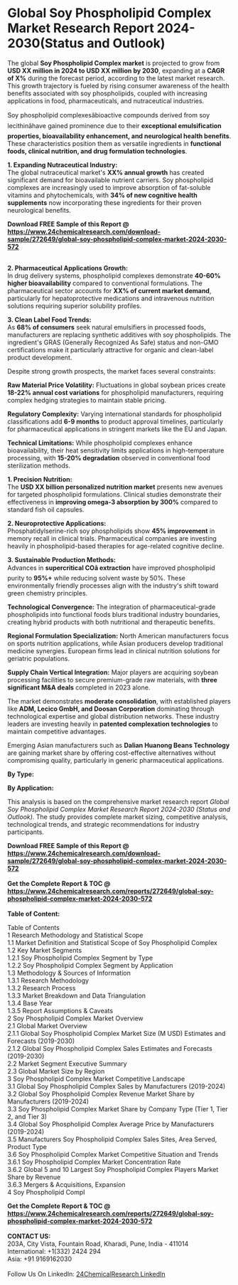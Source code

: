 <h1>Global Soy Phospholipid Complex Market Research Report 2024-2030(Status and Outlook)</h1><p>The global <strong>Soy Phospholipid Complex market</strong> is projected to grow from <strong>USD XX million in 2024 to USD XX million by 2030</strong>, expanding at a <strong>CAGR of X%</strong> during the forecast period, according to the latest market research. This growth trajectory is fueled by rising consumer awareness of the health benefits associated with soy phospholipids, coupled with increasing applications in food, pharmaceuticals, and nutraceutical industries.</p><p>Soy phospholipid complexesâbioactive compounds derived from soy lecithinâhave gained prominence due to their <strong>exceptional emulsification properties, bioavailability enhancement, and neurological health benefits</strong>. These characteristics position them as versatile ingredients in <strong>functional foods, clinical nutrition, and drug formulation technologies</strong>.</p><p><strong>1. Expanding Nutraceutical Industry:</strong><br>
The global nutraceutical market's <strong>XX% annual growth</strong> has created significant demand for bioavailable nutrient carriers. Soy phospholipid complexes are increasingly used to improve absorption of fat-soluble vitamins and phytochemicals, with <strong>34% of new cognitive health supplements</strong> now incorporating these ingredients for their proven neurological benefits.</p><div><b>Download FREE Sample of this Report @ 
            <a href="https://www.24chemicalresearch.com/download-sample/272649/global-soy-phospholipid-complex-market-2024-2030-572">
            https://www.24chemicalresearch.com/download-sample/272649/global-soy-phospholipid-complex-market-2024-2030-572</a></b></div><br><p><strong>2. Pharmaceutical Applications Growth:</strong><br>
In drug delivery systems, phospholipid complexes demonstrate <strong>40-60% higher bioavailability</strong> compared to conventional formulations. The pharmaceutical sector accounts for <strong>XX% of current market demand</strong>, particularly for hepatoprotective medications and intravenous nutrition solutions requiring superior solubility profiles.</p><p><strong>3. Clean Label Food Trends:</strong><br>
As <strong>68% of consumers</strong> seek natural emulsifiers in processed foods, manufacturers are replacing synthetic additives with soy phospholipids. The ingredient's GRAS (Generally Recognized As Safe) status and non-GMO certifications make it particularly attractive for organic and clean-label product development.</p><p>Despite strong growth prospects, the market faces several constraints:</p><p><strong>Raw Material Price Volatility:</strong> Fluctuations in global soybean prices create <strong>18-22% annual cost variations</strong> for phospholipid manufacturers, requiring complex hedging strategies to maintain stable pricing.</p><p><strong>Regulatory Complexity:</strong> Varying international standards for phospholipid classifications add <strong>6-9 months</strong> to product approval timelines, particularly for pharmaceutical applications in stringent markets like the EU and Japan.</p><p><strong>Technical Limitations:</strong> While phospholipid complexes enhance bioavailability, their heat sensitivity limits applications in high-temperature processing, with <strong>15-20% degradation</strong> observed in conventional food sterilization methods.</p><p><strong>1. Precision Nutrition:</strong><br>
The <strong>USD XX billion personalized nutrition market</strong> presents new avenues for targeted phospholipid formulations. Clinical studies demonstrate their effectiveness in <strong>improving omega-3 absorption by 300%</strong> compared to standard fish oil capsules.</p><p><strong>2. Neuroprotective Applications:</strong><br>
Phosphatidylserine-rich soy phospholipids show <strong>45% improvement</strong> in memory recall in clinical trials. Pharmaceutical companies are investing heavily in phospholipid-based therapies for age-related cognitive decline.</p><p><strong>3. Sustainable Production Methods:</strong><br>
Advances in <strong>supercritical COâ extraction</strong> have improved phospholipid purity to <strong>95%+</strong> while reducing solvent waste by 50%. These environmentally friendly processes align with the industry's shift toward green chemistry principles.</p><p><strong>Technological Convergence:</strong> The integration of pharmaceutical-grade phospholipids into functional foods blurs traditional industry boundaries, creating hybrid products with both nutritional and therapeutic benefits.</p><p><strong>Regional Formulation Specialization:</strong> North American manufacturers focus on sports nutrition applications, while Asian producers develop traditional medicine synergies. European firms lead in clinical nutrition solutions for geriatric populations.</p><p><strong>Supply Chain Vertical Integration:</strong> Major players are acquiring soybean processing facilities to secure premium-grade raw materials, with <strong>three significant M&amp;A deals</strong> completed in 2023 alone.</p><p>The market demonstrates <strong>moderate consolidation</strong>, with established players like <strong>ADM, Lecico GmbH, and Doosan Corporation</strong> dominating through technological expertise and global distribution networks. These industry leaders are investing heavily in <strong>patented complexation technologies</strong> to maintain competitive advantages.</p><p>Emerging Asian manufacturers such as <strong>Dalian Huanong Beans Technology</strong> are gaining market share by offering cost-effective alternatives without compromising quality, particularly in generic pharmaceutical applications.</p><p><strong>By Type:</strong></p><p><strong>By Application:</strong></p><p>This analysis is based on the comprehensive market research report <em>Global Soy Phospholipid Complex Market Research Report 2024-2030 (Status and Outlook)</em>. The study provides complete market sizing, competitive analysis, technological trends, and strategic recommendations for industry participants.</p><div><b>Download FREE Sample of this Report @ 
            <a href="https://www.24chemicalresearch.com/download-sample/272649/global-soy-phospholipid-complex-market-2024-2030-572">
            https://www.24chemicalresearch.com/download-sample/272649/global-soy-phospholipid-complex-market-2024-2030-572</a></b></div><br><div><b>Get the Complete Report & TOC @ 
            <a href="https://www.24chemicalresearch.com/reports/272649/global-soy-phospholipid-complex-market-2024-2030-572">
            https://www.24chemicalresearch.com/reports/272649/global-soy-phospholipid-complex-market-2024-2030-572</a></b></div><br>
            <b>Table of Content:</b><p>Table of Contents<br />
1 Research Methodology and Statistical Scope<br />
1.1 Market Definition and Statistical Scope of Soy Phospholipid Complex<br />
1.2 Key Market Segments<br />
1.2.1 Soy Phospholipid Complex Segment by Type<br />
1.2.2 Soy Phospholipid Complex Segment by Application<br />
1.3 Methodology & Sources of Information<br />
1.3.1 Research Methodology<br />
1.3.2 Research Process<br />
1.3.3 Market Breakdown and Data Triangulation<br />
1.3.4 Base Year<br />
1.3.5 Report Assumptions & Caveats<br />
2 Soy Phospholipid Complex Market Overview<br />
2.1 Global Market Overview<br />
2.1.1 Global Soy Phospholipid Complex Market Size (M USD) Estimates and Forecasts (2019-2030)<br />
2.1.2 Global Soy Phospholipid Complex Sales Estimates and Forecasts (2019-2030)<br />
2.2 Market Segment Executive Summary<br />
2.3 Global Market Size by Region<br />
3 Soy Phospholipid Complex Market Competitive Landscape<br />
3.1 Global Soy Phospholipid Complex Sales by Manufacturers (2019-2024)<br />
3.2 Global Soy Phospholipid Complex Revenue Market Share by Manufacturers (2019-2024)<br />
3.3 Soy Phospholipid Complex Market Share by Company Type (Tier 1, Tier 2, and Tier 3)<br />
3.4 Global Soy Phospholipid Complex Average Price by Manufacturers (2019-2024)<br />
3.5 Manufacturers Soy Phospholipid Complex Sales Sites, Area Served, Product Type<br />
3.6 Soy Phospholipid Complex Market Competitive Situation and Trends<br />
3.6.1 Soy Phospholipid Complex Market Concentration Rate<br />
3.6.2 Global 5 and 10 Largest Soy Phospholipid Complex Players Market Share by Revenue<br />
3.6.3 Mergers & Acquisitions, Expansion<br />
4 Soy Phospholipid Compl</p><div><b>Get the Complete Report & TOC @ 
            <a href="https://www.24chemicalresearch.com/reports/272649/global-soy-phospholipid-complex-market-2024-2030-572">
            https://www.24chemicalresearch.com/reports/272649/global-soy-phospholipid-complex-market-2024-2030-572</a></b></div><br><b>CONTACT US:</b><br>
            203A, City Vista, Fountain Road, Kharadi, Pune, India - 411014<br>
            International: +1(332) 2424 294<br>
            Asia: +91 9169162030 <br><br>
            Follow Us On LinkedIn: <a href="https://www.linkedin.com/company/24chemicalresearch/">24ChemicalResearch LinkedIn</a>